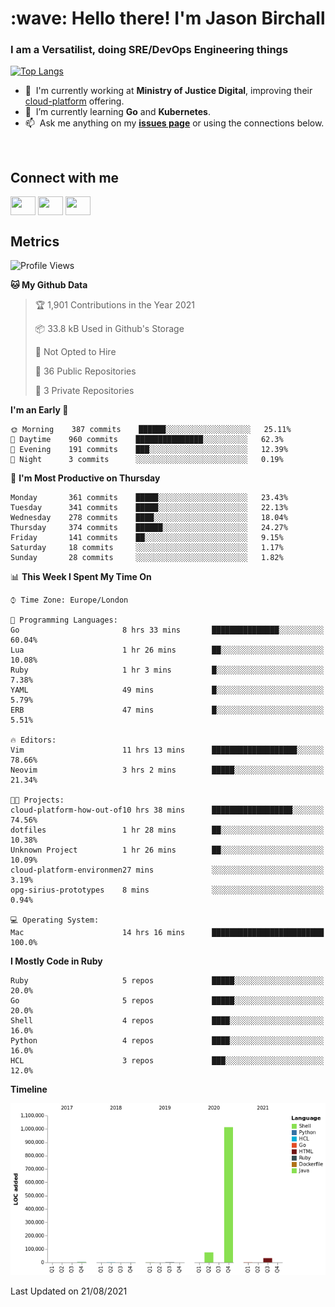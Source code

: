<h1 align="left" id="jason-title">:wave: Hello there! I'm Jason Birchall</h1>
<h3 align="left">I am a Versatilist, doing SRE/DevOps Engineering things</h3>

[![Top Langs](https://github-readme-stats.vercel.app/api?username=jasonBirchall&show_icons=true&count_private=true&include_all_commits=true&theme=gruvbox)](https://github.com/anuraghazra/github-readme-stats)

- :office: &nbsp;I'm currently working at **Ministry of Justice Digital**, improving their [cloud-platform](https://github.com/ministryofjustice/cloud-platform) offering.
- :seedling: &nbsp;I’m currently learning **Go** and **Kubernetes**.
- :mailbox: &nbsp;Ask me anything on my **[issues page]** or using the connections below.


<br>

<h2>Connect with me</h2>
<p>
<a href="https://twitter.com/jsonBirchall" target="blank"><img align="center" src="https://cdn.jsdelivr.net/npm/simple-icons@3.0.1/icons/twitter.svg" alt="" height="30" width="40" /></a>
<a href="https://keybase.io/json0" target="blank"><img align="center" src="https://cdn.jsdelivr.net/npm/simple-icons@3.0.1/icons/keybase.svg" alt="" height="30" width="40" /></a>
<a href="https://www.reddit.com/user/kakorate" target="blank"><img align="center" src="https://cdn.jsdelivr.net/npm/simple-icons@3.0.1/icons/reddit.svg" alt="" height="30" width="40" /></a>
</p>

<h2>Metrics</h2>

<!--START_SECTION:waka-->
![Profile Views](http://img.shields.io/badge/Profile%20Views-0-blue)

**🐱 My Github Data** 

> 🏆 1,901 Contributions in the Year 2021
 > 
> 📦 33.8 kB Used in Github's Storage 
 > 
> 🚫 Not Opted to Hire
 > 
> 📜 36 Public Repositories 
 > 
> 🔑 3 Private Repositories  
 > 
**I'm an Early 🐤** 

```text
🌞 Morning    387 commits    ██████░░░░░░░░░░░░░░░░░░░   25.11% 
🌆 Daytime    960 commits    ███████████████░░░░░░░░░░   62.3% 
🌃 Evening    191 commits    ███░░░░░░░░░░░░░░░░░░░░░░   12.39% 
🌙 Night      3 commits      ░░░░░░░░░░░░░░░░░░░░░░░░░   0.19%

```
📅 **I'm Most Productive on Thursday** 

```text
Monday       361 commits    █████░░░░░░░░░░░░░░░░░░░░   23.43% 
Tuesday      341 commits    █████░░░░░░░░░░░░░░░░░░░░   22.13% 
Wednesday    278 commits    ████░░░░░░░░░░░░░░░░░░░░░   18.04% 
Thursday     374 commits    ██████░░░░░░░░░░░░░░░░░░░   24.27% 
Friday       141 commits    ██░░░░░░░░░░░░░░░░░░░░░░░   9.15% 
Saturday     18 commits     ░░░░░░░░░░░░░░░░░░░░░░░░░   1.17% 
Sunday       28 commits     ░░░░░░░░░░░░░░░░░░░░░░░░░   1.82%

```


📊 **This Week I Spent My Time On** 

```text
⌚︎ Time Zone: Europe/London

💬 Programming Languages: 
Go                       8 hrs 33 mins       ███████████████░░░░░░░░░░   60.04% 
Lua                      1 hr 26 mins        ██░░░░░░░░░░░░░░░░░░░░░░░   10.08% 
Ruby                     1 hr 3 mins         █░░░░░░░░░░░░░░░░░░░░░░░░   7.38% 
YAML                     49 mins             █░░░░░░░░░░░░░░░░░░░░░░░░   5.79% 
ERB                      47 mins             █░░░░░░░░░░░░░░░░░░░░░░░░   5.51%

🔥 Editors: 
Vim                      11 hrs 13 mins      ███████████████████░░░░░░   78.66% 
Neovim                   3 hrs 2 mins        █████░░░░░░░░░░░░░░░░░░░░   21.34%

🐱‍💻 Projects: 
cloud-platform-how-out-of10 hrs 38 mins      ██████████████████░░░░░░░   74.56% 
dotfiles                 1 hr 28 mins        ██░░░░░░░░░░░░░░░░░░░░░░░   10.38% 
Unknown Project          1 hr 26 mins        ██░░░░░░░░░░░░░░░░░░░░░░░   10.09% 
cloud-platform-environmen27 mins             ░░░░░░░░░░░░░░░░░░░░░░░░░   3.19% 
opg-sirius-prototypes    8 mins              ░░░░░░░░░░░░░░░░░░░░░░░░░   0.94%

💻 Operating System: 
Mac                      14 hrs 16 mins      █████████████████████████   100.0%

```

**I Mostly Code in Ruby** 

```text
Ruby                     5 repos             █████░░░░░░░░░░░░░░░░░░░░   20.0% 
Go                       5 repos             █████░░░░░░░░░░░░░░░░░░░░   20.0% 
Shell                    4 repos             ████░░░░░░░░░░░░░░░░░░░░░   16.0% 
Python                   4 repos             ████░░░░░░░░░░░░░░░░░░░░░   16.0% 
HCL                      3 repos             ███░░░░░░░░░░░░░░░░░░░░░░   12.0%

```


**Timeline**

![Chart not found](https://raw.githubusercontent.com/jasonBirchall/jasonBirchall/main/charts/bar_graph.png) 


 Last Updated on 21/08/2021
<!--END_SECTION:waka-->

<!-- links -->

[issues page]: https://github.com/jasonBirchall/jasonBirchall/issues "jasonBirchall/issues"
